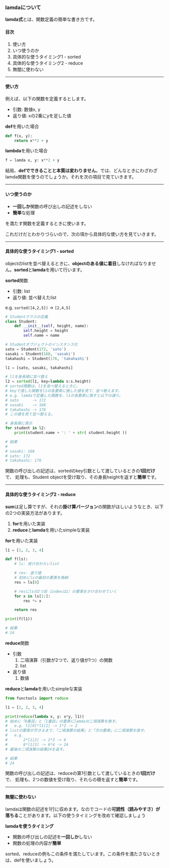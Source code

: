 ### lamdaについて
**lamda式**とは、関数定義の簡単な書き方です。

#### 目次
1. 使い方
2. いつ使うのか
3. 具体的な使うタイミング1 - sorted
4. 具体的な使うタイミング2 - reduce
5. 無闇に使わない

---

#### 使い方
例えば、以下の関数を定義するとします。
- 引数: 数値x, y
- 返り値: xの2乗にyを足した値

**def**を用いた場合
```python
def f(x, y):
    return x**2 + y
```
**lambda**を用いた場合
```python
f = lamda x, y: x**2 + y
```
結局、**defでできることと本質は変わりません**。では、どんなときにわざわざlamda関数を使うのでしょうか。それを次の項目で見ていきます。

---

#### いつ使うのか

- **一回しか**関数の呼び出しの記述をしない
- **簡単**な処理

を満たす関数を定義するときに使います。

これだけだとわかりづらいので、次の項から具体的な使い方を見ていきます。

---

#### 具体的な使うタイミング1 - sorted
objectのlistを並べ替えるときに、**objectのある値に着目**しなければなりません。**sorted**と**lamda**を用いて行います。

**sorted**関数
- 引数: list
- 返り値: 並べ替えたlist

e.g. `sorted([4,2,5])` -> `[2,4,5]`

```python
# Studentクラスの定義
class Student:
    def __init__(self, height, name):
        self.height = height
        self.name = name

# Studentオブジェクトのインスタンス化
sato = Student(172, 'sato')
sasaki = Student(168, 'sasaki')
takahashi = Student(176, 'takahashi')

l1 = [sato, sasaki, takahashi]

# l1を身長順に並べ替え
l2 = sorted(l1, key=lambda s:s.height)
# sorted関数は、l1を並べ替えるときに、
# keyで渡した関数をl1の各要素に施した値を見て、並べ替えます。
# e.g. lamdaで定義した関数を、l1の各要素に施すと以下の通り。
# sato      -> 172
# sasaki    -> 168
# takahashi -> 176
# この値を見て並べ替える。

# 身長順に表示
for student in l2:
    print(student.name + ': ' + str( student.height ))

# 結果
#
# sasaki: 168
# sato: 172
# takahashi: 176
```
関数の呼び出しの記述は、sortedのkey引数として渡しているときの**1回だけ**で、
処理も、Student objectを受け取り、その身長heightを返すと**簡単**です。

---

#### 具体的な使うタイミング2 - reduce
**sum**は足し算ですが、それの**掛け算バージョン**の関数がほしいようなとき、以下の2つの実装方法があります。

1. **for**を用いた実装
2. **reduce**と**lamda**を用いたsimpleな実装

**for**を用いた実装
```python
l1 = [1, 2, 3, 4]

def f(ls):
    # ls: 掛け合わたいlist

    # res: 返り値
    # 初めにlsの最初の要素を格納
    res = ls[0]

    # resにlsの2つ目（indexは1）の要素をかけ合わせていく
    for x in ls[1:]:
        res *= x

    return res

print(f(l1))

# 結果
# 24
```
**reduce**関数
- 引数
	1. 二項演算（引数が2つで、返り値が1つ）の関数
	2. list
- 返り値
	1. 数値

**reduce**と**lamda**を用いたsimpleな実装
```python
from functools import reduce

l1 = [1, 2, 3, 4]

print(reduce(lambda x, y: x*y, l1))
# 始めに「0番目」と「1番目」の要素にlamdaの二項演算を施す。
#	e.g. l1[0]*l1[1] -> 1*2 -> 2
# listの要素が尽きるまで、「二項演算の結果」と「次の要素」に二項演算を施す。
#	e.g. 
#		2*l1[2] -> 2*3 -> 6
#		6*l1[3] -> 6*4 -> 24
# 最後の二項演算の結果24を返す。

# 結果
# 24
```

関数の呼び出しの記述は、reduceの第1引数として渡しているときの**1回だけ**で、
処理も、2つの数値を受け取り、それらの積を返すと**簡単**です。

---

#### 無闇に使わない
lamdaは関数の記述を1行に収めます。なのでコードの**可読性（読みやすさ）が落ちる**ことがあります。以下の使うタイミングを改めて確認しましょう

**lamdaを使うタイミング**
- 関数の呼び出しの記述を**一回しか**しない
- 関数の処理の内容が**簡単**

sorted、reduceの例もこの条件を満たしています。この条件を満たさないときは、defを使いましょう。
